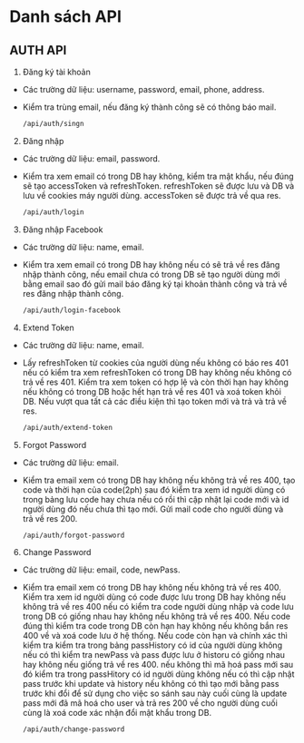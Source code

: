 # Danh sách API

## AUTH API

1. Đăng ký tài khoản

- Các trường dữ liệu: username, password, email, phone, address.
- Kiểm tra trùng email, nếu đăng ký thành công sẽ có thông báo mail.

  ```bash
  /api/auth/singn
  ```

2. Đăng nhập

- Các trường dữ liệu: email, password.
- Kiểm tra xem email có trong DB hay không, kiểm tra mật khẩu, nếu đúng sẽ tạo accessToken và refreshToken. refreshToken sẽ được lưu và DB và lưu về cookies máy người dùng. accessToken sẽ được trả về qua res.

  ```bash
  /api/auth/login
  ```

3. Đăng nhập Facebook

- Các trường dữ liệu: name, email.
- Kiểm tra xem email có trong DB hay không nếu có sẽ trả về res đăng nhập thành công, nếu email chưa có trong DB sẽ tạo người dùng mới bằng email sao đó gửi mail báo đăng ký tại khoản thành công và trả về res đăng nhập thành công.

  ```bash
  /api/auth/login-facebook
  ```

4. Extend Token

- Các trường dữ liệu: name, email.
- Lấy refreshToken từ cookies của người dùng nếu không có báo res 401 nếu có kiểm tra xem refreshToken có trong DB hay không nếu không có trả về res 401. Kiểm tra xem token có hợp lệ và còn thời hạn hay không nếu không có trong DB hoặc hết hạn trả về res 401 và xoá token khỏi DB. Nếu vượt qua tất cả các điều kiện thì tạo token mới và trả và trả về res.

  ```bash
  /api/auth/extend-token
  ```

5. Forgot Password

- Các trường dữ liệu: email.
- Kiểm tra email xem có trong DB hay không nếu không trả về res 400, tạo code và thời hạn của code(2ph) sau đó kiểm tra xem id người dùng có trong bảng lưu code hay chưa nếu có rồi thì cập nhật lại code mới và id người dùng đó nếu chưa thì tạo mới. Gửi mail code cho người dùng và trả về res 200.

  ```bash
  /api/auth/forgot-password
  ```

6. Change Password

- Các trường dữ liệu: email, code, newPass.
- Kiểm tra email xem có trong DB hay không nếu không trả về res 400. Kiểm tra xem id người dùng có code được lưu trong DB hay không nếu không trả về res 400 nếu có kiểm tra code người dùng nhập và code lưu trong DB có giống nhau hay không nếu không trả về res 400. Nếu code đúng thì kiểm tra code trong DB còn hạn hay không nếu không bắn res 400 về và xoá code lưu ở hệ thống. Nếu code còn hạn và chính xác thì kiểm tra kiểm tra trong bảng passHistory có id của người dùng không nếu có thì kiểm tra newPass và pass được lưu ở historu có giống nhau hay không nếu giống trả về res 400. nếu không thì mã hoá pass mới sau đó kiểm tra trong passHitory có id người dùng không nếu có thì cập nhật pass trước khi update và history nếu không có thì tạo mới bằng pass trước khi đổi để sử dụng cho việc so sánh sau này cuối cùng là update pass mới đã mã hoá cho user và trả res 200 về cho người dùng cuối cùng là xoá code xác nhận đổi mật khẩu trong DB.

  ```bash
  /api/auth/change-password
  ```
